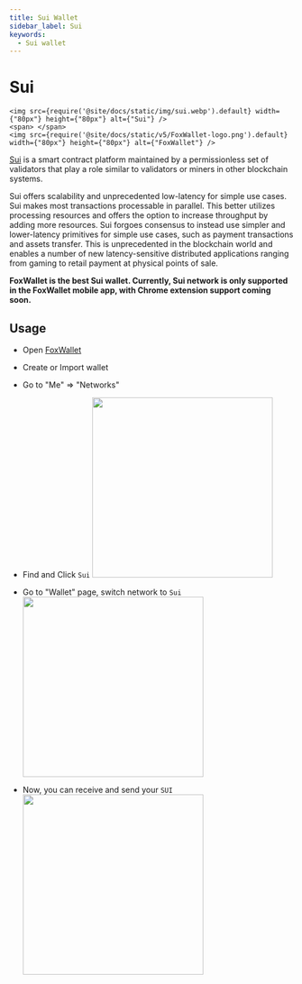 ```yaml
---
title: Sui Wallet
sidebar_label: Sui
keywords:
  - Sui wallet
---
```


# Sui

```mdx-code-block
<img src={require('@site/docs/static/img/sui.webp').default} width={"80px"} height={"80px"} alt={"Sui"} />
<span> </span>
<img src={require('@site/docs/static/v5/FoxWallet-logo.png').default} width={"80px"} height={"80px"} alt={"FoxWallet"} />
```

[Sui](https://sui.io/) is a smart contract platform maintained by a permissionless set of validators that play a role similar to validators or miners in other blockchain systems.

Sui offers scalability and unprecedented low-latency for simple use cases. Sui makes most transactions processable in parallel. This better utilizes processing resources and offers the option to increase throughput by adding more resources. Sui forgoes consensus to instead use simpler and lower-latency primitives for simple use cases, such as payment transactions and assets transfer. This is unprecedented in the blockchain world and enables a number of new latency-sensitive distributed applications ranging from gaming to retail payment at physical points of sale.

**FoxWallet is the best Sui wallet. Currently, Sui network is only supported in the FoxWallet mobile app, with Chrome extension support coming soon.**

## Usage
* Open [FoxWallet](https://foxwallet.com/download)
* Create or Import wallet
* Go to "Me" => "Networks"
* Find and Click `Sui` 
  <img src="/img/docs/networks-sui.webp" width="320" />

* Go to "Wallet" page, switch network to `Sui`
  <img src="/img/docs/switch-to-sui.webp" width="320" />

* Now, you can receive and send your `SUI`
  <img src="/img/docs/sui-wallet.webp" width="320" />




